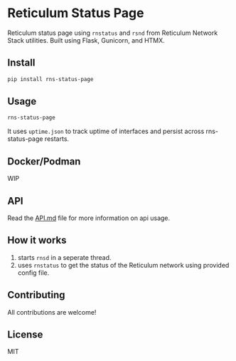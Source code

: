 # Reticulum Status Page

Reticulum status page using `rnstatus` and `rsnd` from Reticulum Network Stack utilities. Built using Flask, Gunicorn, and HTMX.

## Install

```bash
pip install rns-status-page
```

## Usage

```bash
rns-status-page
```

It uses `uptime.json` to track uptime of interfaces and persist across rns-status-page restarts.

## Docker/Podman

WIP

## API

Read the [API.md](API.md) file for more information on api usage.

## How it works

1. starts `rnsd` in a seperate thread.
2. uses `rnstatus` to get the status of the Reticulum network using provided config file. 

## Contributing

All contributions are welcome!

## License

MIT 